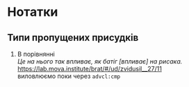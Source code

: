 # Нотатки


## Типи пропущених присудків

1. В порівнянні  
_Це на нього так впливає, як батіг [впливає] на рисака._  
https://lab.mova.institute/brat/#/ud/zvidusil__27/11  
виловлюємо поки через `advcl:cmp`


